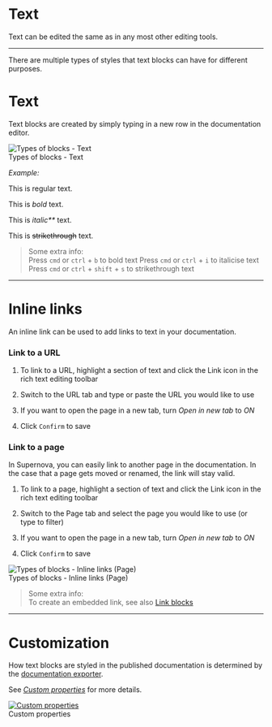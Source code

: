 
# Text

Text can be edited the same as in any most other editing tools. 

---

There are multiple types of styles that text blocks can have for different purposes.

# Text

Text blocks are created by simply typing in a new row in the documentation editor. 

  
![Types of blocks - Text](https://studio-assets.supernova.io/design-systems/6475/89b833d5-8b2f-4243-8ebe-b91bc620006f.png?Expires=1972252800&Policy=eyJTdGF0ZW1lbnQiOlt7IlJlc291cmNlIjoiaHR0cHM6Ly9zdHVkaW8tYXNzZXRzLnN1cGVybm92YS5pby9kZXNpZ24tc3lzdGVtcy82NDc1Lzg5YjgzM2Q1LThiMmYtNDI0My04ZWJlLWI5MWJjNjIwMDA2Zi5wbmciLCJDb25kaXRpb24iOnsiRGF0ZUxlc3NUaGFuIjp7IkFXUzpFcG9jaFRpbWUiOjE5NzIyNTI4MDB9fX1dfQ__&Signature=hjCADFhFsMh1LG-Bg-2QdymuGDsyPa3aw8RetkhfrDzzGGICQWQqgDBJ2OoyDLGQAfjQYiPFDIlbrrFQ98etBNOga126RD-zLIP2H3LOrQ8SQ12qnnI5lVNjDQSgfJfGhPkysmHS1wEP881zMHtMmBl7j8kCwbqISDTsGXh6fnNH3CNsEtmmoApPWdiYpPyLaxSqnKUmZy8BgW3el2DZXJ-kRLO90QnmW~NjRVJTcg~z1cQUZyWzChRFIUBgUbsI2GM4bZbdQbVxGwvwCgy58D43mZgdX5zPTmkAxFzivKFJPYefZj3gANKNiIadfiwKx~Gjy9TrKr7ryz3j9idnHw__&Key-Pair-Id=APKAJGK34LCCAUR7N6LA)  
Types of blocks - Text  


*Example:*

This is regular text.

This is *bold* text.

This is _italic**_ text.

This is ~~strikethrough~~ text.

> Some extra info:  
> Press `cmd` or `ctrl` + `b` to bold text
Press `cmd` or `ctrl` + `i` to italicise text
Press `cmd` or `ctrl` + `shift` + `s` to strikethrough text

---

# Inline links

An inline link can be used to add links to text in your documentation.

### Link to a URL

1. To link to a URL, highlight a section of text and click the Link icon in the rich text editing toolbar

1. Switch to the URL tab and type or paste the URL you would like to use

1. If you want to open the page in a new tab, turn *Open in new tab* to *ON*

1. Click `Confirm` to save

### Link to a page

In Supernova, you can easily link to another page in the documentation. In the case that a page gets moved or renamed, the link will stay valid.

1. To link to a page, highlight a section of text and click the Link icon in the rich text editing toolbar

1. Switch to the Page tab and select the page you would like to use (or type to filter)

1. If you want to open the page in a new tab, turn *Open in new tab* to *ON*

1. Click `Confirm` to save

  
![Types of blocks - Inline links (Page)](https://studio-assets.supernova.io/design-systems/6475/3f73aec3-8fc0-4928-bf0b-e1c23e1d2448.png?Expires=1972252800&Policy=eyJTdGF0ZW1lbnQiOlt7IlJlc291cmNlIjoiaHR0cHM6Ly9zdHVkaW8tYXNzZXRzLnN1cGVybm92YS5pby9kZXNpZ24tc3lzdGVtcy82NDc1LzNmNzNhZWMzLThmYzAtNDkyOC1iZjBiLWUxYzIzZTFkMjQ0OC5wbmciLCJDb25kaXRpb24iOnsiRGF0ZUxlc3NUaGFuIjp7IkFXUzpFcG9jaFRpbWUiOjE5NzIyNTI4MDB9fX1dfQ__&Signature=mNPShb3uUVFuKUaV332uIBy9bzJEgpQBIra4LqPPBt8euHx~XJ~h1i2DrHMTMsu--73q-NljMTFe1Vqj74unTylqMYjQiSEGGsGwzzLdoTtrieI0ihHBGF-UD4nz5G89g5Fp~hKa5eKoCiwZSN40ctpsFT17etgFGpC3kBbj9KGb02Sy3WxgA7RxStiJXNHvauWootbcwPfRQaXswzgUNGfbaug7Xn~HOj0h323Ok57DPJ6A--eVxNeyvtbK-F-EyYj6HHScr520-2DdYLkY9xLzPMcACnOqm17KLAj88fxfqLhCCUzXOTYAooeqrQGKssu2RJjLjLr6Qis3oX7zEA__&Key-Pair-Id=APKAJGK34LCCAUR7N6LA)  
Types of blocks - Inline links (Page)  


> Some extra info:  
> To create an embedded link, see also [Link blocks](https://learn.supernova.io/latest/documentation/types-of-blocks/media-1.html#link)

---

# Customization

How text blocks are styled in the published documentation is determined by the [documentation exporter](https://learn.supernova.io/latest/documentation/customization/documentation-exporters.html). 

See [*Custom properties*](https://learn.supernova.io/latest/documentation/customization/custom-properties.html) for more details.

  
[![Custom properties](https://studio-assets.supernova.io/design-systems/6475/dca7ca0b-fa27-4165-9837-248a74b8c785.png?Expires=1972252800&Policy=eyJTdGF0ZW1lbnQiOlt7IlJlc291cmNlIjoiaHR0cHM6Ly9zdHVkaW8tYXNzZXRzLnN1cGVybm92YS5pby9kZXNpZ24tc3lzdGVtcy82NDc1L2RjYTdjYTBiLWZhMjctNDE2NS05ODM3LTI0OGE3NGI4Yzc4NS5wbmciLCJDb25kaXRpb24iOnsiRGF0ZUxlc3NUaGFuIjp7IkFXUzpFcG9jaFRpbWUiOjE5NzIyNTI4MDB9fX1dfQ__&Signature=OJVFeKcIYEMgNIrfWgmlZjCgIlCRoIn7gbDyUXM3EC1-wlTFSGGfIr~dr~b8Cm5RTM0NN5fT40GGHP5eZITgx2fLS~~1zdyS1Z8xqy4~-onfQhqzR9hZqR4-I-rU7ky-Q0ZoOpOXGgLX6EASfBl0pMClbciRz5qutEcKRsNmrUpc8FtVTnihlflsQCOjI9iY70ewXA-KW8kp4C1VkYUthI6cQTc-rMkfTuvjLXIDCL95IURYgJWjPenRmr5xYq0f8Ms3E7hgcfq~2Zl33yUoH7oYPKXnWQIVeQWbefyq~oh3k~mzjPgVkWVt4CEzQmOhpybQr1P451CRheZxfw50Ug__&Key-Pair-Id=APKAJGK34LCCAUR7N6LA)](../../../documentation/customization/custom-properties.html)  
Custom properties  
  
